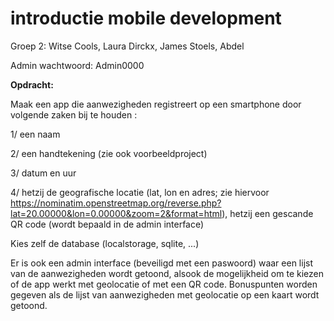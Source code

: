 # introductie mobile development

Groep 2: Witse Cools, Laura Dirckx, James Stoels, Abdel

Admin wachtwoord: Admin0000

**Opdracht:**

Maak een app die aanwezigheden registreert op een smartphone door volgende zaken bij te houden :

1/ een naam

2/ een handtekening (zie ook voorbeeldproject)

3/ datum en uur

4/ hetzij de geografische locatie (lat, lon en adres; zie hiervoor https://nominatim.openstreetmap.org/reverse.php?lat=20.00000&lon=0.00000&zoom=2&format=html), hetzij een gescande QR code (wordt bepaald in de admin interface)

Kies zelf de database (localstorage, sqlite, ...)

Er is ook een admin interface (beveiligd met een paswoord) waar een lijst van de aanwezigheden wordt getoond, alsook de mogelijkheid om te kiezen of de app werkt met geolocatie of met een QR code. Bonuspunten worden gegeven als de lijst van aanwezigheden met geolocatie op een kaart wordt getoond.
